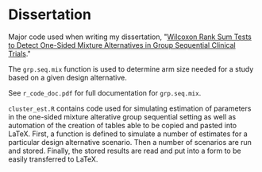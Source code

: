 # Dissertation
Major code used when writing my dissertation, "[Wilcoxon Rank Sum Tests to Detect One-Sided Mixture Alternatives in Group Sequential Clinical Trials](https://escholarship.org/uc/item/3f28b3mc)."

The `grp.seq.mix` function is used to determine arm size needed for a study based on a given design alternative.

See `r_code_doc.pdf` for full documentation for `grp.seq.mix`.

`cluster_est.R` contains code used for simulating estimation of parameters in the one-sided mixture alterative group sequential setting as well as automation of the creation of tables able to be copied and pasted into LaTeX. First, a function is defined to simulate a number of estimates for a particular design alternative scenario. Then a number of scenarios are run and stored. Finally, the stored results are read and put into a form to be easily transferred to LaTeX.
